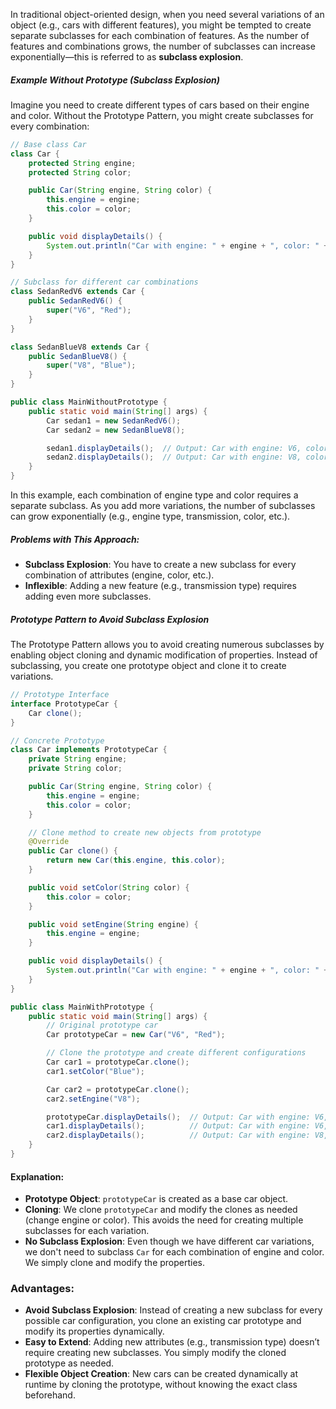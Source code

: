 In traditional object-oriented design, when you need several variations of an object (e.g., cars with different features), you might be tempted to create separate subclasses for each combination of features. As the number of features and combinations grows, the number of subclasses can increase exponentially—this is referred to as **subclass explosion**.

##### Example Without Prototype (Subclass Explosion)
Imagine you need to create different types of cars based on their engine and color. Without the Prototype Pattern, you might create subclasses for every combination:

```java
// Base class Car
class Car {
    protected String engine;
    protected String color;

    public Car(String engine, String color) {
        this.engine = engine;
        this.color = color;
    }

    public void displayDetails() {
        System.out.println("Car with engine: " + engine + ", color: " + color);
    }
}

// Subclass for different car combinations
class SedanRedV6 extends Car {
    public SedanRedV6() {
        super("V6", "Red");
    }
}

class SedanBlueV8 extends Car {
    public SedanBlueV8() {
        super("V8", "Blue");
    }
}

public class MainWithoutPrototype {
    public static void main(String[] args) {
        Car sedan1 = new SedanRedV6();
        Car sedan2 = new SedanBlueV8();

        sedan1.displayDetails();  // Output: Car with engine: V6, color: Red
        sedan2.displayDetails();  // Output: Car with engine: V8, color: Blue
    }
}
```

In this example, each combination of engine type and color requires a separate subclass. As you add more variations, the number of subclasses can grow exponentially (e.g., engine type, transmission, color, etc.).

##### **Problems with This Approach:**

- **Subclass Explosion**: You have to create a new subclass for every combination of attributes (engine, color, etc.).
- **Inflexible**: Adding a new feature (e.g., transmission type) requires adding even more subclasses.
##### Prototype Pattern to Avoid Subclass Explosion

The Prototype Pattern allows you to avoid creating numerous subclasses by enabling object cloning and dynamic modification of properties. Instead of subclassing, you create one prototype object and clone it to create variations.

```java
// Prototype Interface
interface PrototypeCar {
    Car clone();
}

// Concrete Prototype
class Car implements PrototypeCar {
    private String engine;
    private String color;

    public Car(String engine, String color) {
        this.engine = engine;
        this.color = color;
    }

    // Clone method to create new objects from prototype
    @Override
    public Car clone() {
        return new Car(this.engine, this.color);
    }

    public void setColor(String color) {
        this.color = color;
    }

    public void setEngine(String engine) {
        this.engine = engine;
    }

    public void displayDetails() {
        System.out.println("Car with engine: " + engine + ", color: " + color);
    }
}

public class MainWithPrototype {
    public static void main(String[] args) {
        // Original prototype car
        Car prototypeCar = new Car("V6", "Red");

        // Clone the prototype and create different configurations
        Car car1 = prototypeCar.clone();
        car1.setColor("Blue");

        Car car2 = prototypeCar.clone();
        car2.setEngine("V8");

        prototypeCar.displayDetails();  // Output: Car with engine: V6, color: Red
        car1.displayDetails();          // Output: Car with engine: V6, color: Blue
        car2.displayDetails();          // Output: Car with engine: V8, color: Red
    }
}
```

#### **Explanation:**

- **Prototype Object**: `prototypeCar` is created as a base car object.
- **Cloning**: We clone `prototypeCar` and modify the clones as needed (change engine or color). This avoids the need for creating multiple subclasses for each variation.
- **No Subclass Explosion**: Even though we have different car variations, we don't need to subclass `Car` for each combination of engine and color. We simply clone and modify the properties.

### **Advantages:**

- **Avoid Subclass Explosion**: Instead of creating a new subclass for every possible car configuration, you clone an existing car prototype and modify its properties dynamically.
- **Easy to Extend**: Adding new attributes (e.g., transmission type) doesn’t require creating new subclasses. You simply modify the cloned prototype as needed.
- **Flexible Object Creation**: New cars can be created dynamically at runtime by cloning the prototype, without knowing the exact class beforehand.
